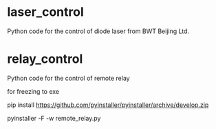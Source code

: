 # laser_control
Python code for the control of diode laser from BWT Beijing Ltd.

# relay_control
Python code for the control of remote relay

for freezing to exe

pip install https://github.com/pyinstaller/pyinstaller/archive/develop.zip

pyinstaller -F -w remote_relay.py
